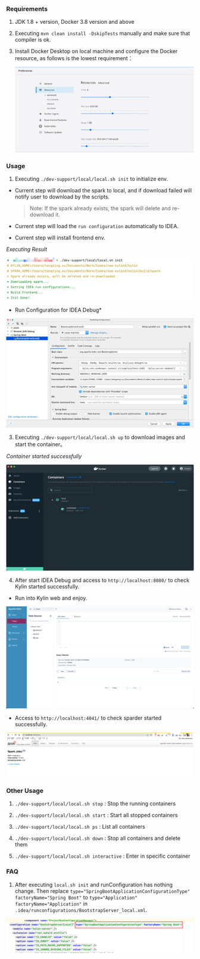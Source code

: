 ### Requirements

1. JDK 1.8 + version, Docker 3.8 version and above

2. Executing `mvn clean install -DskipTests` manually and make sure that compiler is ok.

3. Install Docker Desktop on local machine and configure the Docker resource, as follows is the lowest requirement：

   ![image-20211102111253713](images/docker_resources.png)


### Usage

1) Executing `./dev-support/local/local.sh init` to initialize env.

- Current step will download the spark to local, and if download failed will notify user to download by the scripts.

  > Note: If the spark already exists, the spark will delete and re-download it.

- Current step will load the `run configuration` automatically to IDEA.

- Current step will install frontend env.

*Executing Result*

![Executing Result](images/executing_result.png)

* Run Configuration for IDEA Debug*

![image-20211102105411171](images/idea_configuration.png)


3) Executing `./dev-support/local/local.sh up` to download images and start the container。

*Container started successfully*

![image-20211102110553460](images/docker_container.png)


4) After start IDEA Debug and access to `http://localhost:8080/` to check Kylin started successfully.

* Run into Kylin web and enjoy.

![Kylin WebSite](images/kylin_ui.png)

* Access to `http://localhost:4041/` to check sparder started successfully.
  
![Sparder](images/sparder.png)


### Other Usage

1) `./dev-support/local/local.sh stop`        : Stop the running containers

2) `./dev-support/local/local.sh start`       : Start all stopped containers

3) `./dev-support/local/local.sh ps`          : List all containers

4) `./dev-support/local/local.sh down`        : Stop all containers and delete them

5) `./dev-support/local/local.sh interactive` : Enter in specific container

### FAQ

1) After executing `local.sh init` and runConfiguration has nothing change. Then replace `type="SpringBootApplicationConfigurationType" factoryName="Spring Boot"` to `type="Application" factoryName="Application"` in `.idea/runconfigurations/BootstrapServer_local.xml`.

![](images/run_configuration_replace.png)
